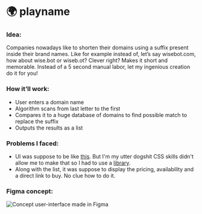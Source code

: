# 🌍 playname

### Idea:

Companies nowadays like to shorten their domains using a suffix present inside their brand names. Like for example instead of, let’s say wisebot.com, how about wise.bot or wiseb.ot? Clever right? Makes it short and memorable. Instead of a 5 second manual labor, let my ingenious creation do it for you!

### How it’ll work:

- User enters a domain name
- Algorithm scans from last letter to the first
- Compares it to a huge database of domains to find possible match to replace the suffix
- Outputs the results as a list

### Problems I faced:
- UI was suppose to be like [this](https://cdn.discordapp.com/attachments/811925266740936704/1099057188351262790/playname.png). But I'm my utter dogshit CSS skills didn't allow me to make that so I had to use a [library](https://picocss.com/).
- Along with the list, it was suppose to display the pricing, availability and a direct link to buy. No clue how to do it.

### Figma concept:
![Concept user-interface made in Figma](https://cdn.discordapp.com/attachments/811925266740936704/1099057188351262790/playname.png)
